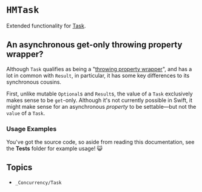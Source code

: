 # ``HMTask``

Extended functionality for [Task](https://developer.apple.com/documentation/swift/task).

## An asynchronous get-only throwing property wrapper?

Although `Task` qualifies as being a "[throwing property wrapper](https://github.com/Catterwaul/Thrappture)", and has a lot in common with `Result`, in particular, it has some key differences to its synchronous cousins.

First, unlike mutable `Optional`s and `Result`s, the value of a `Task` exclusively makes sense to be `get`-only. Although it's not currently possible in Swift, it might make sense for an asynchronous *property* to be settable—but not the `value` of a `Task`.

### Usage Examples

You've got the source code, so aside from reading this documentation, see the **Tests** folder for example usage! 😺

## Topics

- ``_Concurrency/Task``
